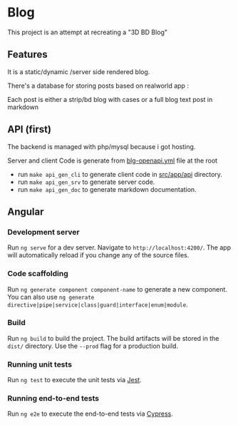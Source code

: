 # Blog

This project is an attempt at recreating a "3D BD Blog"

## Features

It is a static/dynamic /server side rendered blog.

There's a database for storing posts based on realworld app :

Each post is either a strip/bd blog with cases or a full blog text post in markdown

## API (first)

The backend is managed with php/mysql because i got hosting.

Server and client Code is generate from [blg-openapi.yml](./blg-openapi.yml) file at the root

* run `make api_gen_cli` to generate client code in [src/app/api](./src/app/api) directory.
* run `make api_gen_srv` to generate server code.
* run `make api_gen_doc` to generate markdown documentation.

## Angular

### Development server

Run `ng serve` for a dev server. Navigate to `http://localhost:4200/`. The app will automatically reload if you change any of the source files.

### Code scaffolding

Run `ng generate component component-name` to generate a new component. You can also use `ng generate directive|pipe|service|class|guard|interface|enum|module`.

### Build

Run `ng build` to build the project. The build artifacts will be stored in the `dist/` directory. Use the `--prod` flag for a production build.

### Running unit tests

Run `ng test` to execute the unit tests via [Jest](https://jestjs.io/docs/en/).

### Running end-to-end tests

Run `ng e2e` to execute the end-to-end tests via [Cypress](https://docs.cypress.io/guides/overview/why-cypress.html).
